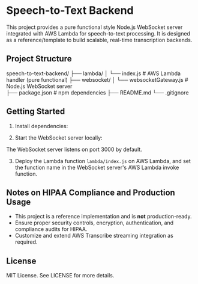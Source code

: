 # Speech-to-Text Backend

This project provides a pure functional style Node.js WebSocket server integrated with AWS Lambda for speech-to-text processing. It is designed as a reference/template to build scalable, real-time transcription backends.

## Project Structure

speech-to-text-backend/
├── lambda/
│   └── index.js                   # AWS Lambda handler (pure functional)
├── websocket/
│   └── websocketGateway.js        # Node.js WebSocket server  
├── package.json                   # npm dependencies
├── README.md
└── .gitignore


## Getting Started

1. Install dependencies:

2. Start the WebSocket server locally:

The WebSocket server listens on port 3000 by default.

3. Deploy the Lambda function `lambda/index.js` on AWS Lambda, and set the function name in the WebSocket server's AWS Lambda invoke function.

## Notes on HIPAA Compliance and Production Usage

- This project is a reference implementation and is **not** production-ready.
- Ensure proper security controls, encryption, authentication, and compliance audits for HIPAA.
- Customize and extend AWS Transcribe streaming integration as required.

## License

MIT License. See LICENSE for more details.
